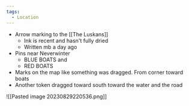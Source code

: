 ```yaml
---
tags:
  - Location
---
```


- Arrow marking to the [[The Luskans]]
	- Ink is recent and hasn't fully dried
	- Written mb a day ago
- Pins near Neverwinter
	- BLUE BOATS and
	- RED BOATS
- Marks on the map like something was dragged. From corner toward boats
- Another token dragged toward south toward the water and the road


![[Pasted image 20230829220536.png]]
